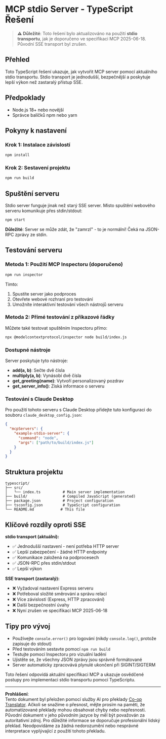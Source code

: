 <!--
CO_OP_TRANSLATOR_METADATA:
{
  "original_hash": "9d799c4a30a8383e0a74af9153262972",
  "translation_date": "2025-08-26T20:13:09+00:00",
  "source_file": "03-GettingStarted/05-stdio-server/solution/typescript/README.md",
  "language_code": "cs"
}
-->
# MCP stdio Server - TypeScript Řešení

> **⚠️ Důležité**: Toto řešení bylo aktualizováno na použití **stdio transportu**, jak je doporučeno ve specifikaci MCP 2025-06-18. Původní SSE transport byl zrušen.

## Přehled

Toto TypeScript řešení ukazuje, jak vytvořit MCP server pomocí aktuálního stdio transportu. Stdio transport je jednodušší, bezpečnější a poskytuje lepší výkon než zastaralý přístup SSE.

## Předpoklady

- Node.js 18+ nebo novější
- Správce balíčků npm nebo yarn

## Pokyny k nastavení

### Krok 1: Instalace závislostí

```bash
npm install
```

### Krok 2: Sestavení projektu

```bash
npm run build
```

## Spuštění serveru

Stdio server funguje jinak než starý SSE server. Místo spuštění webového serveru komunikuje přes stdin/stdout:

```bash
npm start
```

**Důležité**: Server se může zdát, že "zamrzl" - to je normální! Čeká na JSON-RPC zprávy ze stdin.

## Testování serveru

### Metoda 1: Použití MCP Inspectoru (doporučeno)

```bash
npm run inspector
```

Tímto:
1. Spustíte server jako podproces
2. Otevřete webové rozhraní pro testování
3. Umožníte interaktivní testování všech nástrojů serveru

### Metoda 2: Přímé testování z příkazové řádky

Můžete také testovat spuštěním Inspectoru přímo:

```bash
npx @modelcontextprotocol/inspector node build/index.js
```

### Dostupné nástroje

Server poskytuje tyto nástroje:

- **add(a, b)**: Sečte dvě čísla
- **multiply(a, b)**: Vynásobí dvě čísla  
- **get_greeting(name)**: Vytvoří personalizovaný pozdrav
- **get_server_info()**: Získá informace o serveru

### Testování s Claude Desktop

Pro použití tohoto serveru s Claude Desktop přidejte tuto konfiguraci do souboru `claude_desktop_config.json`:

```json
{
  "mcpServers": {
    "example-stdio-server": {
      "command": "node",
      "args": ["path/to/build/index.js"]
    }
  }
}
```

## Struktura projektu

```
typescript/
├── src/
│   └── index.ts          # Main server implementation
├── build/                # Compiled JavaScript (generated)
├── package.json          # Project configuration
├── tsconfig.json         # TypeScript configuration
└── README.md            # This file
```

## Klíčové rozdíly oproti SSE

**stdio transport (aktuální):**
- ✅ Jednodušší nastavení - není potřeba HTTP server
- ✅ Lepší zabezpečení - žádné HTTP endpointy
- ✅ Komunikace založená na podprocesech
- ✅ JSON-RPC přes stdin/stdout
- ✅ Lepší výkon

**SSE transport (zastaralý):**
- ❌ Vyžadoval nastavení Express serveru
- ❌ Potřeboval složité směrování a správu relací
- ❌ Více závislostí (Express, HTTP zpracování)
- ❌ Další bezpečnostní úvahy
- ❌ Nyní zrušen ve specifikaci MCP 2025-06-18

## Tipy pro vývoj

- Používejte `console.error()` pro logování (nikdy `console.log()`, protože zapisuje do stdout)
- Před testováním sestavte pomocí `npm run build`
- Testujte pomocí Inspectoru pro vizuální ladění
- Ujistěte se, že všechny JSON zprávy jsou správně formátované
- Server automaticky zpracovává plynulé ukončení při SIGINT/SIGTERM

Toto řešení odpovídá aktuální specifikaci MCP a ukazuje osvědčené postupy pro implementaci stdio transportu pomocí TypeScriptu.

---

**Prohlášení**:  
Tento dokument byl přeložen pomocí služby AI pro překlady [Co-op Translator](https://github.com/Azure/co-op-translator). Ačkoli se snažíme o přesnost, mějte prosím na paměti, že automatizované překlady mohou obsahovat chyby nebo nepřesnosti. Původní dokument v jeho původním jazyce by měl být považován za autoritativní zdroj. Pro důležité informace se doporučuje profesionální lidský překlad. Neodpovídáme za žádná nedorozumění nebo nesprávné interpretace vyplývající z použití tohoto překladu.